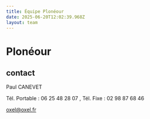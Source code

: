 ```yaml
---
title: Équipe Plonéour 
date: 2025-06-20T12:02:39.968Z
layout: team
---
```


# Plonéour 



## contact 

Paul CANEVET

Tél. Portable : 06 25 48 28 07 , Tél. Fixe : 02 98 87 68 46

oxel@oxel.fr

